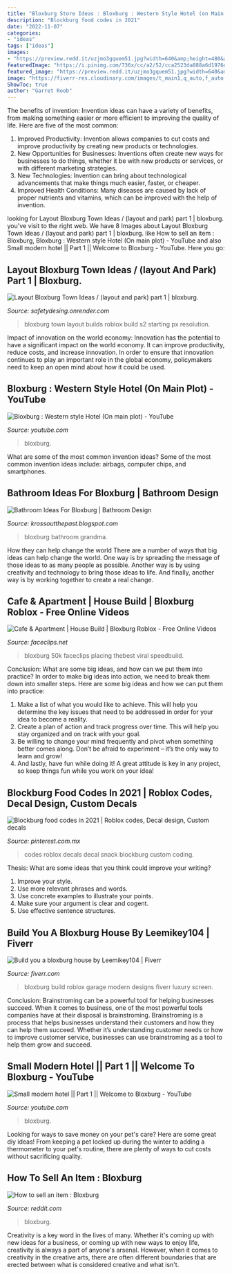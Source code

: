 ```yaml
---
title: "Bloxburg Store Ideas : Bloxburg : Western Style Hotel (on Main Plot)"
description: "Blockburg food codes in 2021"
date: "2022-11-07"
categories:
- "ideas"
tags: ["ideas"]
images:
- "https://preview.redd.it/uzjmo3gquem51.jpg?width=640&amp;height=480&amp;crop=smart&amp;auto=webp&amp;s=01964a561ba56df3fb955b19e4b7fd608786c8b0"
featuredImage: "https://i.pinimg.com/736x/cc/a2/52/cca2523da888a6d1976d2801a1c063c7.jpg"
featured_image: "https://preview.redd.it/uzjmo3gquem51.jpg?width=640&amp;height=480&amp;crop=smart&amp;auto=webp&amp;s=01964a561ba56df3fb955b19e4b7fd608786c8b0"
image: "https://fiverr-res.cloudinary.com/images/t_main1,q_auto,f_auto,q_auto,f_auto/gigs/165417423/original/d26e7d34e7b505407e9bc0285e082f9aaf93f8db/build-you-a-bloxburg-house.jpg"
ShowToc: true
author: "Garret Roob"
---
```



The benefits of invention:
Invention ideas can have a variety of benefits, from making something easier or more efficient to improving the quality of life. Here are five of the most common: 
1. Improved Productivity: Invention allows companies to cut costs and improve productivity by creating new products or technologies.
2. New Opportunities for Businesses: Inventions often create new ways for businesses to do things, whether it be with new products or services, or with different marketing strategies.
3. New Technologies: Invention can bring about technological advancements that make things much easier, faster, or cheaper.
4. Improved Health Conditions: Many diseases are caused by lack of proper nutrients and vitamins, which can be improved with the help of invention. 
	

		
looking for Layout Bloxburg Town Ideas / (layout and park) part 1 | bloxburg. you've visit to the right web. We have 8 Images about Layout Bloxburg Town Ideas / (layout and park) part 1 | bloxburg. like How to sell an item : Bloxburg, Bloxburg : Western style Hotel (On main plot) - YouTube and also Small modern hotel || Part 1 || Welcome to Bloxburg - YouTube. Here you go:
		
    
## Layout Bloxburg Town Ideas / (layout And Park) Part 1 | Bloxburg.

<img loading=lazy src="https://i.ytimg.com/vi/5eisVpvBoIY/maxresdefault.jpg" onerror="this.onerror=null;this.src='https://tse3.mm.bing.net/th?id=OIP.F1zSL_vKP1OmrS86cohZIQHaEK&amp;pid=15.1';" alt="Layout Bloxburg Town Ideas / (layout and park) part 1 | bloxburg.">

_Source: safetydesing.onrender.com_

>bloxburg town layout builds roblox build s2 starting px resolution. 

	

Impact of innovation on the world economy:
Innovation has the potential to have a significant impact on the world economy. It can improve productivity, reduce costs, and increase innovation. In order to ensure that innovation continues to play an important role in the global economy, policymakers need to keep an open mind about how it could be used.

    
## Bloxburg : Western Style Hotel (On Main Plot) - YouTube

<img loading=lazy src="https://i.ytimg.com/vi/zwGO9au0hOs/maxresdefault.jpg" onerror="this.onerror=null;this.src='https://tse4.mm.bing.net/th?id=OIP.sQgli7d-hx55Nbt9xdLmzgHaEK&amp;pid=15.1';" alt="Bloxburg : Western style Hotel (On main plot) - YouTube">

_Source: youtube.com_

>bloxburg. 

	

What are some of the most common invention ideas?
Some of the most common invention ideas include: airbags, computer chips, and smartphones.

    
## Bathroom Ideas For Bloxburg | Bathroom Design

<img loading=lazy src="https://pbs.twimg.com/media/DtV2lY0UwAAx6gn.jpg" onerror="this.onerror=null;this.src='https://tse3.mm.bing.net/th?id=OIP.DQtR5HznjRT2zo3iMrhqUAHaEK&amp;pid=15.1';" alt="Bathroom Ideas For Bloxburg | Bathroom Design">

_Source: krossoutthepast.blogspot.com_

>bloxburg bathroom grandma. 

	

How they can help change the world
There are a number of ways that big ideas can help change the world. One way is by spreading the message of those ideas to as many people as possible. Another way is by using creativity and technology to bring those ideas to life. And finally, another way is by working together to create a real change.

    
## Cafe &amp; Apartment | House Build | Bloxburg Roblox - Free Online Videos

<img loading=lazy src="https://www.faceclips.net/image/J8HAZok0Ra4/maxresdefault.jpg" onerror="this.onerror=null;this.src='https://tse3.mm.bing.net/th?id=OIP.RTIKdycZhB9UZCjxxcRArQHaEK&amp;pid=15.1';" alt="Cafe &amp; Apartment | House Build | Bloxburg Roblox - Free Online Videos">

_Source: faceclips.net_

>bloxburg 50k faceclips placing thebest viral speedbuild. 

	

Conclusion: What are some big ideas, and how can we put them into practice?
In order to make big ideas into action, we need to break them down into smaller steps. Here are some big ideas and how we can put them into practice:
1. Make a list of what you would like to achieve. This will help you determine the key issues that need to be addressed in order for your idea to become a reality.
2. Create a plan of action and track progress over time. This will help you stay organized and on track with your goal.
3. Be willing to change your mind frequently and pivot when something better comes along. Don’t be afraid to experiment – it’s the only way to learn and grow!
4. And lastly, have fun while doing it! A great attitude is key in any project, so keep things fun while you work on your idea!

    
## Blockburg Food Codes In 2021 | Roblox Codes, Decal Design, Custom Decals

<img loading=lazy src="https://i.pinimg.com/736x/cc/a2/52/cca2523da888a6d1976d2801a1c063c7.jpg" onerror="this.onerror=null;this.src='https://tse1.mm.bing.net/th?id=OIP.RloW66WD9asI86bakqxBCQHaHa&amp;pid=15.1';" alt="Blockburg food codes in 2021 | Roblox codes, Decal design, Custom decals">

_Source: pinterest.com.mx_

>codes roblox decals decal snack blockburg custom coding. 

	

Thesis: What are some ideas that you think could improve your writing?
1. Improve your style.
2. Use more relevant phrases and words.
3. Use concrete examples to illustrate your points.
4. Make sure your argument is clear and cogent.
5. Use effective sentence structures.

    
## Build You A Bloxburg House By Leemikey104 | Fiverr

<img loading=lazy src="https://fiverr-res.cloudinary.com/images/t_main1,q_auto,f_auto,q_auto,f_auto/gigs/165417423/original/d26e7d34e7b505407e9bc0285e082f9aaf93f8db/build-you-a-bloxburg-house.jpg" onerror="this.onerror=null;this.src='https://tse2.mm.bing.net/th?id=OIP.r8j8ZAkqsFZ6eE5n5EV_SwHaEK&amp;pid=15.1';" alt="Build you a bloxburg house by Leemikey104 | Fiverr">

_Source: fiverr.com_

>bloxburg build roblox garage modern designs fiverr luxury screen. 

	

Conclusion: Brainstroming can be a powerful tool for helping businesses succeed.
When it comes to business, one of the most powerful tools companies have at their disposal is brainstroming. Brainstroming is a process that helps businesses understand their customers and how they can help them succeed. Whether it’s understanding customer needs or how to improve customer service, businesses can use brainstroming as a tool to help them grow and succeed.

    
## Small Modern Hotel || Part 1 || Welcome To Bloxburg - YouTube

<img loading=lazy src="https://i.ytimg.com/vi/CnbIXVoWtPI/maxresdefault.jpg" onerror="this.onerror=null;this.src='https://tse3.mm.bing.net/th?id=OIP.qJslKdIvn-Cq0y5_xK54QwHaEK&amp;pid=15.1';" alt="Small modern hotel || Part 1 || Welcome to Bloxburg - YouTube">

_Source: youtube.com_

>bloxburg. 

	

Looking for ways to save money on your pet's care? Here are some great diy ideas! From keeping a pet locked up during the winter to adding a thermometer to your pet's routine, there are plenty of ways to cut costs without sacrificing quality.

    
## How To Sell An Item : Bloxburg

<img loading=lazy src="https://preview.redd.it/uzjmo3gquem51.jpg?width=640&amp;height=480&amp;crop=smart&amp;auto=webp&amp;s=01964a561ba56df3fb955b19e4b7fd608786c8b0" onerror="this.onerror=null;this.src='https://tse4.mm.bing.net/th?id=OIP.3shoBO2cl9oydfJc63xZnAHaFj&amp;pid=15.1';" alt="How to sell an item : Bloxburg">

_Source: reddit.com_

>bloxburg. 

	

Creativity is a key word in the lives of many. Whether it's coming up with new ideas for a business, or coming up with new ways to enjoy life, creativity is always a part of anyone's arsenal. However, when it comes to creativity in the creative arts, there are often different boundaries that are erected between what is considered creative and what isn't.


